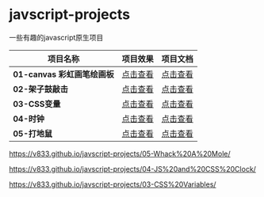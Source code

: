 # javscript-projects
一些有趣的javascript原生项目

| 项目名称                     | 项目效果                                                     | 项目文档                                                     |
| ---------------------------- | ------------------------------------------------------------ | ------------------------------------------------------------ |
| **01-canvas 彩虹画笔绘画板** | [点击查看](https://v833.github.io/javscript-projects/01-Rainbow-brush-painting-board/) | [点击查看](https://github.com/v833/javscript-projects/tree/main/01-Rainbow-brush-painting-board) |
| **02-架子鼓敲击**            | [点击查看](https://v833.github.io/javscript-projects/02-JavaScript%20Drum%20Kit/) | [点击查看](https://github.com/v833/javscript-projects/tree/main/02-JavaScript%20Drum%20Kit) |
| **03-CSS变量**               | [点击查看](https://v833.github.io/javscript-projects/03-CSS%20Variables/) | [点击查看](https://github.com/v833/javscript-projects/tree/main/03-CSS%20Variables) |
| **04-时钟**                  | [点击查看](https://v833.github.io/javscript-projects/04-JS%20and%20CSS%20Clock/) | [点击查看](https://github.com/v833/javscript-projects/tree/main/04-JS%20and%20CSS%20Clock) |
| **05-打地鼠**                | [点击查看](https://v833.github.io/javscript-projects/05-Whack%20A%20Mole/) | [点击查看](https://github.com/v833/javscript-projects/tree/main/05-Whack%20A%20Mole) |

https://v833.github.io/javscript-projects/05-Whack%20A%20Mole/

https://v833.github.io/javscript-projects/04-JS%20and%20CSS%20Clock/

https://v833.github.io/javscript-projects/03-CSS%20Variables/